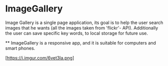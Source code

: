 # ImageGallery

Image Gallery is a single page application, 
its goal is to help the user search images that he wants (all the images taken from 'flickr'- API).
Additionally the user can save specific key words, to local storage for future use. 

** ImageGallery is a responsive app, and it is suitable for computers and smart phones.

[https://i.imgur.com/6vet3la.png]
